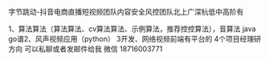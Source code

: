 字节跳动-抖音电商直播短视频团队内容安全风控团队北上广深杭低中高阶有

1、算法算法（算法算法、cv算法算法、示例算法，推荐控控算法），音算法
java go谱2、风声视频应用（python）
3开发、网络视频前端有平台的
4个项目经理研方向
可以私聊或者发邮件给我  微信  18716003771
